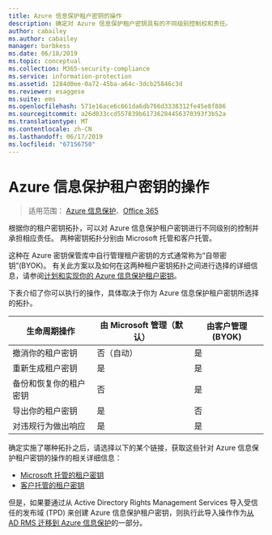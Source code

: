 ```yaml
---
title: Azure 信息保护租户密钥的操作
description: 确定对 Azure 信息保护租户密钥具有的不同级别控制权和责任。
author: cabailey
ms.author: cabailey
manager: barbkess
ms.date: 06/18/2019
ms.topic: conceptual
ms.collection: M365-security-compliance
ms.service: information-protection
ms.assetid: 1284d0ee-0a72-45ba-a64c-3dcb25846c3d
ms.reviewer: esaggese
ms.suite: ems
ms.openlocfilehash: 571e16ace6c661da6db766d3338312fe45e8f886
ms.sourcegitcommit: a26d033ccd557839b61736284456370393f3b52a
ms.translationtype: MT
ms.contentlocale: zh-CN
ms.lasthandoff: 06/17/2019
ms.locfileid: "67156750"
---
```

# <a name="operations-for-your-azure-information-protection-tenant-key"></a>Azure 信息保护租户密钥的操作

>适用范围：  [Azure 信息保护](https://azure.microsoft.com/pricing/details/information-protection)、[Office 365](https://download.microsoft.com/download/E/C/F/ECF42E71-4EC0-48FF-AA00-577AC14D5B5C/Azure_Information_Protection_licensing_datasheet_EN-US.pdf)

根据你的租户密钥拓扑，可以对 Azure 信息保护租户密钥进行不同级别的控制并承担相应责任。 两种密钥拓扑分别由 Microsoft 托管和客户托管。  

这种在 Azure 密钥保管库中自行管理租户密钥的方式通常称为“自带密钥”(BYOK)。 有关此方案以及如何在这两种租户密钥拓扑之间进行选择的详细信息，请参阅[计划和实现你的 Azure 信息保护租户密钥](plan-implement-tenant-key.md)。

下表介绍了你可以执行的操作，具体取决于你为 Azure 信息保护租户密钥所选择的拓扑。

|生命周期操作|由 Microsoft 管理（默认）|由客户管理 (BYOK)|
|-----------------------|-------------------------------|---------------------------|
|撤消你的租户密钥|否（自动）|是|
|重新生成租户密钥|是|是|
|备份和恢复你的租户密钥|否|是|
|导出你的租户密钥|是|否|
|对违规行为做出响应|是|是|

确定实施了哪种拓扑之后，请选择以下的某个链接，获取这些针对 Azure 信息保护租户密钥的操作的相关详细信息：

- [Microsoft 托管的租户密钥](operations-microsoft-managed-tenant-key.md)
- [客户托管的租户密钥](operations-customer-managed-tenant-key.md)

但是，如果要通过从 Active Directory Rights Management Services 导入受信任的发布域 (TPD) 来创建 Azure 信息保护租户密钥，则执行此导入操作作为[从 AD RMS 迁移到 Azure 信息保护](migrate-from-ad-rms-to-azure-rms.md)的一部分。  


